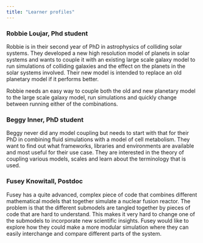 ```yaml
---
title: "Learner profiles"
---
```


### Robbie Loujar, Phd student

Robbie is in their second year of PhD in astrophysics of colliding solar systems. They developed a new high resolution model of planets in solar systems and wants to couple it with an existing large scale galaxy model to run simulations of colliding galaxies and the effect on the planets in the solar systems involved. Their new model is intended to replace an old planetary model if it performs better.

Robbie needs an easy way to couple both the old and new planetary model to the large scale galaxy model, run simulations and quickly change between running either of the combinations.

### Beggy Inner, PhD student

Beggy never did any model coupling but needs to start with that for their PhD in combining fluid simulations with a model of cell metabolism. They want to find out what frameworks, libraries and environments are available and most useful for their use case. They are interested in the theory of coupling various models, scales and learn about the terminology that is used.

### Fusey Knowitall, Postdoc

Fusey has a quite advanced, complex piece of code that combines different mathematical models that together simulate a nuclear fusion reactor. The problem is that the different submodels are tangled together by pieces of code that are hard to understand. This makes it very hard to change one of the submodels to incorporate new scientific insights. Fusey would like to explore how they could make a more modular simulation where they can easily interchange and compare different parts of the system.
